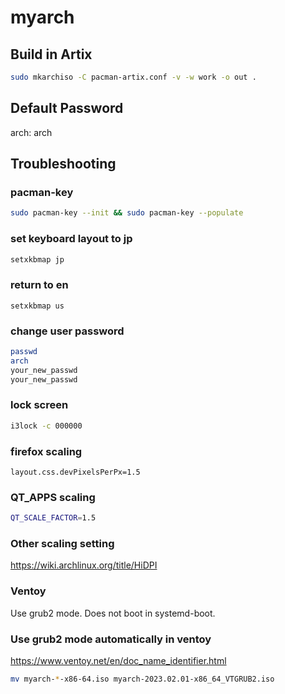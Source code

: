 # myarch

## Build in Artix

```bash
sudo mkarchiso -C pacman-artix.conf -v -w work -o out .
```

## Default Password

arch: arch

## Troubleshooting

### pacman-key

```bash
sudo pacman-key --init && sudo pacman-key --populate
```

### set keyboard layout to jp

```bash
setxkbmap jp
```

### return to en

```
setxkbmap us
```

### change user password

```bash
passwd
arch
your_new_passwd
your_new_passwd
```

### lock screen

```bash
i3lock -c 000000
```

### firefox scaling

```about:config
layout.css.devPixelsPerPx=1.5
```

### QT_APPS scaling

```bash
QT_SCALE_FACTOR=1.5
```

### Other scaling setting

https://wiki.archlinux.org/title/HiDPI

### Ventoy

Use grub2 mode. Does not boot in systemd-boot.

### Use grub2 mode automatically in ventoy

https://www.ventoy.net/en/doc_name_identifier.html

```bash
mv myarch-*-x86-64.iso myarch-2023.02.01-x86_64_VTGRUB2.iso
```
